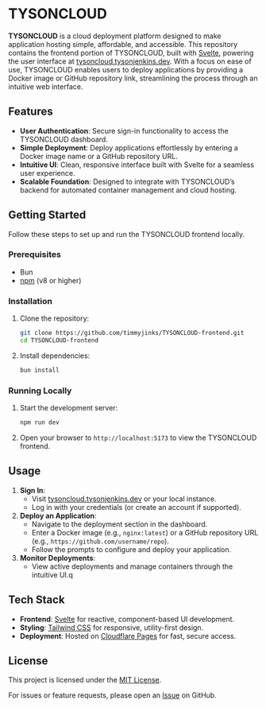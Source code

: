 # TYSONCLOUD

**TYSONCLOUD** is a cloud deployment platform designed to make application hosting simple, affordable, and accessible. This repository contains the frontend portion of TYSONCLOUD, built with [Svelte](https://svelte.dev/), powering the user interface at [tysoncloud.tysonjenkins.dev](https://tysoncloud.tysonjenkins.dev). With a focus on ease of use, TYSONCLOUD enables users to deploy applications by providing a Docker image or GitHub repository link, streamlining the process through an intuitive web interface.

## Features
- **User Authentication**: Secure sign-in functionality to access the TYSONCLOUD dashboard.
- **Simple Deployment**: Deploy applications effortlessly by entering a Docker image name or a GitHub repository URL.
- **Intuitive UI**: Clean, responsive interface built with Svelte for a seamless user experience.
- **Scalable Foundation**: Designed to integrate with TYSONCLOUD’s backend for automated container management and cloud hosting.

## Getting Started

Follow these steps to set up and run the TYSONCLOUD frontend locally.

### Prerequisites
- Bun
- [npm](https://www.npmjs.com/) (v8 or higher)

### Installation
1. Clone the repository:
   ```bash
   git clone https://github.com/timmyjinks/TYSONCLOUD-frontend.git
   cd TYSONCLOUD-frontend
   ```
2. Install dependencies:
   ```bash
   bun install
   ```

### Running Locally
1. Start the development server:
   ```bash
   npm run dev
   ```
2. Open your browser to `http://localhost:5173` to view the TYSONCLOUD frontend.

## Usage
1. **Sign In**:
   - Visit [tysoncloud.tysonjenkins.dev](https://tysoncloud.tysonjenkins.dev) or your local instance.
   - Log in with your credentials (or create an account if supported).
2. **Deploy an Application**:
   - Navigate to the deployment section in the dashboard.
   - Enter a Docker image (e.g., `nginx:latest`) or a GitHub repository URL (e.g., `https://github.com/username/repo`).
   - Follow the prompts to configure and deploy your application.
3. **Monitor Deployments**:
   - View active deployments and manage containers through the intuitive UI.q

## Tech Stack
- **Frontend**: [Svelte](https://svelte.dev/) for reactive, component-based UI development.
- **Styling**: [Tailwind CSS](https://tailwindcss.com/) for responsive, utility-first design.
- **Deployment**: Hosted on [Cloudflare Pages](https://pages.cloudflare.com/) for fast, secure access.

## License
This project is licensed under the [MIT License](LICENSE).

For issues or feature requests, please open an [Issue](https://github.com/timmyjinks/TYSONCLOUD-frontend/issues) on GitHub.
